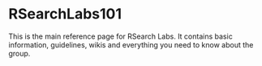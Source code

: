 # RSearchLabs101
This is the main reference page for RSearch Labs. It contains basic information, guidelines, wikis and everything you need to know about the group.
